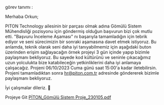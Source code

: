 
görev tanımı :

Merhaba Orkun;

PITON Technology ailesinin bir parçası olmak adına Gömülü Sistem Mühendisliği pozisyonu için göndermiş olduğun başvurun bizi çok mutlu etti. 
"Başvuru İnceleme Aşaması" nı başarıyla tamamladığın için tebrik ediyor ve seni sürecimizin bir sonraki aşamasına davet etmek istiyoruz.
Bu anlamda, teknik olarak seni daha iyi tanıyabilmemiz için 
aşağıdaki buton üzerinden erişim sağlayacağın örnek projeyi 3 gün içinde yapıp bizimle paylaşmanı bekliyoruz. 
Bu sayede kod kültürünü ve seninle çıkacağımız uzun yolculukta bize katabileceğin yetkinliklerini daha iyi anlamaya çalışacağız. 
Projeni 06/10/2023 Cuma günü saat 15:00'a kadar iletebilirsin. 
Projeni tamamladıktan sonra hr@piton.com.tr adresinde göndererek bizimle paylaşmanı bekliyoruz. 

İyi çalışmalar dileriz. 🙂

Projeye Git
[PİTON_Gömülü Sistem Proje_230105.pdf](https://github.com/orkun26/ptnbanka/files/12822169/PITON_Gomulu.Sistem.Proje_230105.pdf)
